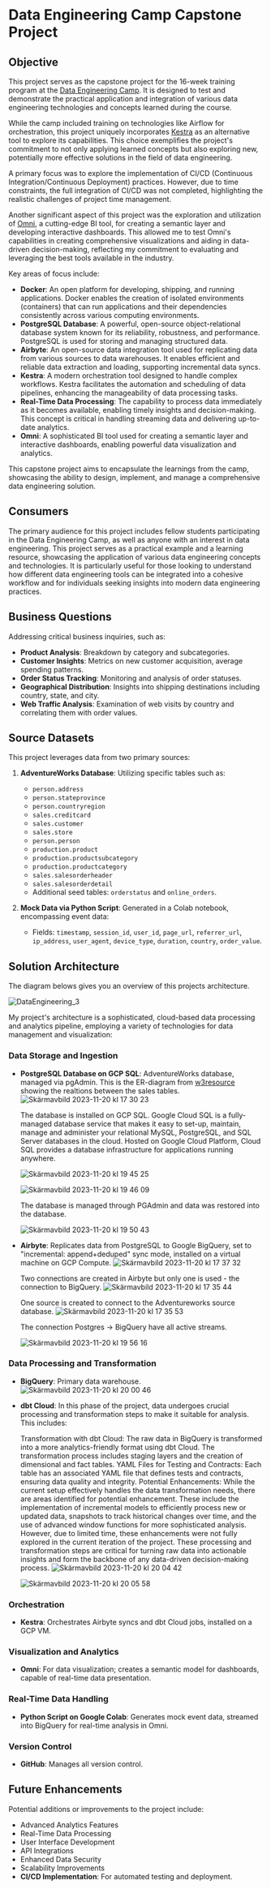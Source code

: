 # Data Engineering Camp Capstone Project

## Objective
This project serves as the capstone project for the 16-week training program at the [Data Engineering Camp](https://dataengineercamp.com/). It is designed to test and demonstrate the practical application and integration of various data engineering technologies and concepts learned during the course. 

While the camp included training on technologies like Airflow for orchestration, this project uniquely incorporates [Kestra](https://kestra.io/) as an alternative tool to explore its capabilities. This choice exemplifies the project's commitment to not only applying learned concepts but also exploring new, potentially more effective solutions in the field of data engineering. 

A primary focus was to explore the implementation of CI/CD (Continuous Integration/Continuous Deployment) practices. However, due to time constraints, the full integration of CI/CD was not completed, highlighting the realistic challenges of project time management.

Another significant aspect of this project was the exploration and utilization of [Omni](https://omni.co/), a cutting-edge BI tool, for creating a semantic layer and developing interactive dashboards. This allowed me to test Omni's capabilities in creating comprehensive visualizations and aiding in data-driven decision-making, reflecting my commitment to evaluating and leveraging the best tools available in the industry.

Key areas of focus include:

- **Docker**: An open platform for developing, shipping, and running applications. Docker enables the creation of isolated environments (containers) that can run applications and their dependencies consistently across various computing environments.
- **PostgreSQL Database**: A powerful, open-source object-relational database system known for its reliability, robustness, and performance. PostgreSQL is used for storing and managing structured data.
- **Airbyte**: An open-source data integration tool used for replicating data from various sources to data warehouses. It enables efficient and reliable data extraction and loading, supporting incremental data syncs.
- **Kestra**: A modern orchestration tool designed to handle complex workflows. Kestra facilitates the automation and scheduling of data pipelines, enhancing the manageability of data processing tasks.
- **Real-Time Data Processing**: The capability to process data immediately as it becomes available, enabling timely insights and decision-making. This concept is critical in handling streaming data and delivering up-to-date analytics.
- **Omni**: A sophisticated BI tool used for creating a semantic layer and interactive dashboards, enabling powerful data visualization and analytics.

This capstone project aims to encapsulate the learnings from the camp, showcasing the ability to design, implement, and manage a comprehensive data engineering solution.

## Consumers
The primary audience for this project includes fellow students participating in the Data Engineering Camp, as well as anyone with an interest in data engineering. This project serves as a practical example and a learning resource, showcasing the application of various data engineering concepts and technologies. It is particularly useful for those looking to understand how different data engineering tools can be integrated into a cohesive workflow and for individuals seeking insights into modern data engineering practices.

## Business Questions
Addressing critical business inquiries, such as:
- **Product Analysis**: Breakdown by category and subcategories.
- **Customer Insights**: Metrics on new customer acquisition, average spending patterns.
- **Order Status Tracking**: Monitoring and analysis of order statuses.
- **Geographical Distribution**: Insights into shipping destinations including country, state, and city.
- **Web Traffic Analysis**: Examination of web visits by country and correlating them with order values.

## Source Datasets
This project leverages data from two primary sources:

1. **AdventureWorks Database**: Utilizing specific tables such as:
   - `person.address`
   - `person.stateprovince`
   - `person.countryregion`
   - `sales.creditcard`
   - `sales.customer`
   - `sales.store`
   - `person.person`
   - `production.product`
   - `production.productsubcategory`
   - `production.productcategory`
   - `sales.salesorderheader`
   - `sales.salesorderdetail`
   - Additional seed tables: `orderstatus` and `online_orders`.

2. **Mock Data via Python Script**: Generated in a Colab notebook, encompassing event data:
   - Fields: `timestamp`, `session_id`, `user_id`, `page_url`, `referrer_url`, `ip_address`, `user_agent`, `device_type`, `duration`, `country`, `order_value`.

## Solution Architecture
The diagram belows gives you an overview of this projects architecture.

![DataEngineering_3](https://github.com/cristianivanoff/capstone-dec/assets/72450060/8c765ae0-c7c2-4856-9122-790eaa0190cb)

My project's architecture is a sophisticated, cloud-based data processing and analytics pipeline, employing a variety of technologies for data management and visualization:

### Data Storage and Ingestion
- **PostgreSQL Database on GCP SQL**: AdventureWorks database, managed via pgAdmin.
  This is the ER-diagram from [w3resource](https://www.w3resource.com/sql-exercises/adventureworks/sql-adventureworks-sales-schema.php) showing the realtions between the sales tables.
  ![Skärmavbild 2023-11-20 kl  17 30 23](https://github.com/cristianivanoff/capstone-dec/assets/72450060/b32af3f4-cf85-4ae2-946d-943733864f2f)

   The database is installed on GCP SQL. Google Cloud SQL is a fully-managed database service that makes it easy to set-up, maintain, manage and administer your relational MySQL, PostgreSQL, and SQL Server databases in the cloud. Hosted on Google Cloud Platform, Cloud SQL provides a database infrastructure for applications running anywhere.

   ![Skärmavbild 2023-11-20 kl  19 45 25](https://github.com/cristianivanoff/capstone-dec/assets/72450060/93b369e2-7042-4da8-b5e0-23d0da937827)

   ![Skärmavbild 2023-11-20 kl  19 46 09](https://github.com/cristianivanoff/capstone-dec/assets/72450060/11ef6291-04e4-4c9c-afcd-fe5a78ac2f70)

   The database is managed through PGAdmin and data was restored into the database.

   ![Skärmavbild 2023-11-20 kl  19 50 43](https://github.com/cristianivanoff/capstone-dec/assets/72450060/3d04dac9-134e-4253-b462-43939f940423)

- **Airbyte**: Replicates data from PostgreSQL to Google BigQuery, set to "incremental: append+deduped" sync mode, installed on a virtual machine on GCP Compute.
  ![Skärmavbild 2023-11-20 kl  17 37 32](https://github.com/cristianivanoff/capstone-dec/assets/72450060/0c891914-121b-47ab-afaa-b88ac2a64098)

  Two connections are created in Airbyte but only one is used - the connection to BigQuery.
   ![Skärmavbild 2023-11-20 kl  17 35 44](https://github.com/cristianivanoff/capstone-dec/assets/72450060/e89dfd56-621c-40d5-b5b6-5fd0cefa9f69)

   One source is created to connect to the Adventureworks source database.
   ![Skärmavbild 2023-11-20 kl  17 35 53](https://github.com/cristianivanoff/capstone-dec/assets/72450060/11829593-4ea7-42c8-9725-8cc64270f288)

   The connection Postgres -> BigQuery have all active streams.

   ![Skärmavbild 2023-11-20 kl  19 56 16](https://github.com/cristianivanoff/capstone-dec/assets/72450060/f973a772-2793-4dc8-a45c-5cfe91de4aad)

### Data Processing and Transformation
- **BigQuery**: Primary data warehouse.
  ![Skärmavbild 2023-11-20 kl  20 00 46](https://github.com/cristianivanoff/capstone-dec/assets/72450060/005b7d85-b6e5-4c6a-aec6-3ec2e96022b4)

- **dbt Cloud**: In this phase of the project, data undergoes crucial processing and transformation steps to make it suitable for analysis. This includes:

   Transformation with dbt Cloud: The raw data in BigQuery is transformed into a more analytics-friendly format using dbt Cloud. The transformation process includes staging layers and the creation of dimensional and fact tables.
   YAML Files for Testing and Contracts: Each table has an associated YAML file that defines tests and contracts, ensuring data quality and integrity.
   Potential Enhancements: While the current setup effectively handles the data transformation needs, there are areas identified for potential enhancement. These include the implementation of incremental models to efficiently process new or updated data, snapshots to track historical changes over time, and the use of advanced window functions for more sophisticated analysis. However, due to limited time, these enhancements were not fully explored in the current iteration of the project.
   These processing and transformation steps are critical for turning raw data into actionable insights and form the backbone of any data-driven decision-making process.
   ![Skärmavbild 2023-11-20 kl  20 04 42](https://github.com/cristianivanoff/capstone-dec/assets/72450060/7c47dab1-decf-4f82-854b-57ac2f4267bc)
  
   ![Skärmavbild 2023-11-20 kl  20 05 58](https://github.com/cristianivanoff/capstone-dec/assets/72450060/efb051ab-093c-496d-9322-3c97bfe9cc5f)

  

### Orchestration
- **Kestra**: Orchestrates Airbyte syncs and dbt Cloud jobs, installed on a GCP VM.

### Visualization and Analytics
- **Omni**: For data visualization; creates a semantic model for dashboards, capable of real-time data presentation.

### Real-Time Data Handling
- **Python Script on Google Colab**: Generates mock event data, streamed into BigQuery for real-time analysis in Omni.

### Version Control
- **GitHub**: Manages all version control.

## Future Enhancements
Potential additions or improvements to the project include:
- Advanced Analytics Features
- Real-Time Data Processing
- User Interface Development
- API Integrations
- Enhanced Data Security
- Scalability Improvements
- **CI/CD Implementation**: For automated testing and deployment.

